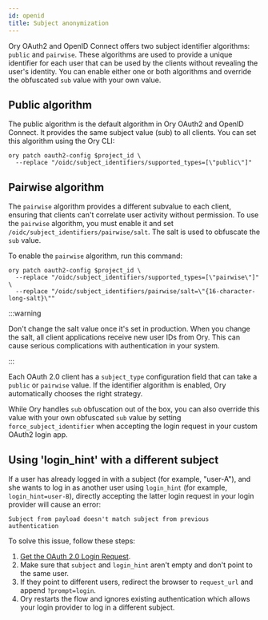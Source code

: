 ```yaml
---
id: openid
title: Subject anonymization
---
```


Ory OAuth2 and OpenID Connect offers two subject identifier algorithms: `public` and `pairwise`. These algorithms are used to
provide a unique identifier for each user that can be used by the clients without revealing the user's identity. You can enable
either one or both algorithms and override the obfuscated `sub` value with your own value.

## Public algorithm

The public algorithm is the default algorithm in Ory OAuth2 and OpenID Connect. It provides the same subject value (sub) to all
clients. You can set this algorithm using the Ory CLI:

```shell
ory patch oauth2-config $project_id \
  --replace "/oidc/subject_identifiers/supported_types=[\"public\"]"
```

## Pairwise algorithm

The `pairwise` algorithm provides a different subvalue to each client, ensuring that clients can't correlate user activity without
permission. To use the `pairwise` algorithm, you must enable it and set `/oidc/subject_identifiers/pairwise/salt`. The salt is
used to obfuscate the `sub` value.

To enable the `pairwise` algorithm, run this command:

```shell
ory patch oauth2-config $project_id \
  --replace "/oidc/subject_identifiers/supported_types=[\"pairwise\"]" \
  --replace "/oidc/subject_identifiers/pairwise/salt=\"{16-character-long-salt}\""
```

:::warning

Don't change the salt value once it's set in production. When you change the salt, all client applications receive new user IDs
from Ory. This can cause serious complications with authentication in your system.

:::

Each OAuth 2.0 client has a `subject_type` configuration field that can take a `public` or `pairwise` value. If the identifier
algorithm is enabled, Ory automatically chooses the right strategy.

While Ory handles `sub` obfuscation out of the box, you can also override this value with your own obfuscated `sub` value by
setting `force_subject_identifier` when accepting the login request in your custom OAuth2 login app.

## Using 'login_hint' with a different subject

If a user has already logged in with a subject (for example, "user-A"), and she wants to log in as another user using `login_hint`
(for example, `login_hint=user-B`), directly accepting the latter login request in your login provider will cause an error:

```text
Subject from payload doesn't match subject from previous authentication
```

To solve this issue, follow these steps:

1. [Get the OAuth 2.0 Login Request](../../reference/api#tag/oAuth2/operation/getOAuth2LoginRequest).
2. Make sure that `subject` and `login_hint` aren't empty and don't point to the same user.
3. If they point to different users, redirect the browser to `request_url` and append `?prompt=login`.
4. Ory restarts the flow and ignores existing authentication which allows your login provider to log in a different subject.
